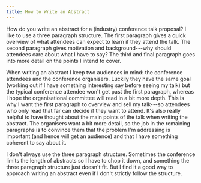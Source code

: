 ```yaml
---
title: How to Write an Abstract
---
```


How do you write an abstract for a (industry) conference talk proposal? I like to use a three paragraph structure. The first paragraph gives a quick overview of what attendees can expect to learn if they attend the talk. The second paragraph gives motivation and background---why should attendees care about what I have to say? The third and final paragraph goes into more detail on the points I intend to cover.

<!--more-->

When writing an abstract I keep two audiences in mind: the conference attendees and the conference organisers. Luckily they have the same goal (working out if I have something interesting say before seeing my talk) but the typical conference attendee won't get past the first paragraph, whereas I hope the organisational committee will read in a bit more depth. This is why I want the first paragraph to overview and sell my talk---so attendees who only read that far can decide if they want to attend. It's also really helpful to have thought about the main points of the talk when writing the abstract. The organisers want a bit more detail, so the job in the remaining paragraphs is to convince them that the problem I'm addressing is important (and hence will get an audience) and that I have something coherent to say about it.

I don't always use the three paragraph structure. Sometimes the conference limits the length of abstracts so I have to chop it down, and something the three paragraph structure just doesn't fit. But I find it a good way to approach writing an abstract even if I don't strictly follow the structure.

